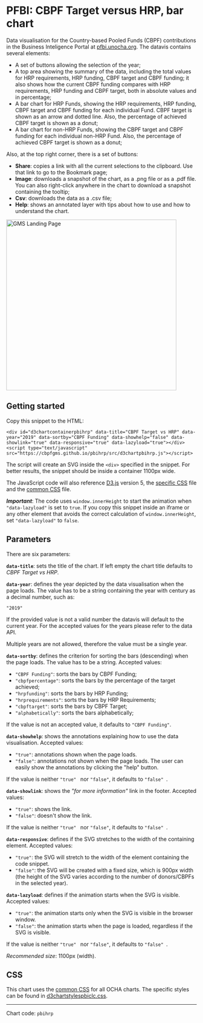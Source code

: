 # PFBI: CBPF Target versus HRP, bar chart

Data visualisation for the Country-based Pooled Funds (CBPF) contributions in the Business Inteligence Portal at [pfbi.unocha.org](https://pfbi.unocha.org/cbpfvshrp). The datavis contains several elements:

- A set of buttons allowing the selection of the year;
- A top area showing the summary of the data, including the total values for HRP requirements, HRP funding, CBPF target and CBPF funding; it also shows how the current CBPF funding compares with HRP requirements, HRP funding and CBPF target, both in absolute values and in percentage;
- A bar chart for HRP Funds, showing the HRP requirements, HRP funding, CBPF target and CBPF funding for each individual Fund. CBPF target is shown as an arrow and dotted line. Also, the percentage of achieved CBPF target is shown as a donut;
- A bar chart for non-HRP Funds, showing the CBPF target and CBPF funding for each individual non-HRP Fund. Also, the percentage of achieved CBPF target is shown as a donut;

Also, at the top right corner, there is a set of buttons:

- **Share**: copies a link with all the current selections to the clipboard. Use that link to go to the Bookmark page;
- **Image**: downloads a snapshot of the chart, as a .png file or as a .pdf file. You can also right-click anywhere in the chart to download a snapshot containing the tooltip;
- **Csv**: downloads the data as a .csv file;
- **Help**: shows an annotated layer with tips about how to use and how to understand the chart.

<img alt="GMS Landing Page" src="https://cbpfgms.github.io/img/thumbnails/pbihrp.png" width="450">

## Getting started

Copy this snippet to the HTML:

```<div id="d3chartcontainerpbihrp" data-title="CBPF Target vs HRP" data-year="2019" data-sortby="CBPF Funding" data-showhelp="false" data-showlink="true" data-responsive="true" data-lazyload="true"></div><script type="text/javascript" src="https://cbpfgms.github.io/pbihrp/src/d3chartpbihrp.js"></script>```

The script will create an SVG inside the `<div>` specified in the snippet. For better results, the snippet should be inside a container 1100px wide.

The JavaScript code will also reference [D3.js](https://d3js.org) version 5, the [specific CSS](https://github.com/CBPFGMS/cbpfgms.github.io/raw/master/css/d3chartstylespbihrp.css) file and the [common CSS](https://github.com/CBPFGMS/cbpfgms.github.io/raw/master/css/d3chartstyles.css) file.

***Important***: The code uses `window.innerHeight` to start the animation when `"data-lazyload"` is set to `true`. If you copy this snippet inside an iframe or any other element that avoids the correct calculation of `window.innerHeight`, set `"data-lazyload"` to `false`.

## Parameters

There are six parameters:

**`data-title`**: sets the title of the chart. If left empty the chart title defaults to *CBPF Target vs HRP*.

**`data-year`**: defines the year depicted by the data visualisation when the page loads. The value has to be a string containing the year with century as a decimal number, such as:

 `"2019"`

If the provided value is not a valid number the datavis will default to the current year. For the accepted values for the years please refer to the data API.

Multiple years are not allowed, therefore the value must be a single year.

**`data-sortby`**: defines the criterion for sorting the bars (descending) when the page loads. The value has to be a string. Accepted values:

- `"CBPF Funding"`: sorts the bars by CBPF Funding;
- `"cbpfpercentage"`: sorts the bars by the percentage of the target achieved;
- `"hrpfunding"`: sorts the bars by HRP Funding;
- `"hrprequirements"`: sorts the bars by HRP Requirements;
- `"cbpftarget"`: sorts the bars by CBPF Target;
- `"alphabetically"`: sorts the bars alphabetically;

If the value is not an accepted value, it defaults to `"CBPF Funding"`.

**`data-showhelp`**: shows the annotations explaining how to use the data visualisation. Accepted values:

- `"true"`: annotations shown when the page loads.
- `"false"`: annotations not shown when the page loads. The user can easily show the annotations by clicking the "help" button.

If the value is neither `"true" ` nor `"false"`, it defaults to `"false" `.

**`data-showlink`**: shows the *"for more information"* link in the footer. Accepted values:

- `"true"`: shows the link.
- `"false"`: doesn't show the link.

If the value is neither `"true" ` nor `"false"`, it defaults to `"false" `.

**`data-responsive`**: defines if the SVG stretches to the width of the containing element. Accepted values:

- `"true"`: the SVG will stretch to the width of the element containing the code snippet.
- `"false"`: the SVG will be created with a fixed size, which is 900px width (the height of the SVG varies according to the number of donors/CBPFs in the selected year).

**`data-lazyload`**: defines if the animation starts when the SVG is visible. Accepted values:

- `"true"`: the animation starts only when the SVG is visible in the browser window.
- `"false"`: the animation starts when the page is loaded, regardless if the SVG is visible.

If the value is neither `"true" ` nor `"false"`, it defaults to `"false" `.

*Recommended size*: 1100px (width).


## CSS

This chart uses the [common CSS](https://github.com/CBPFGMS/cbpfgms.github.io/raw/master/css/) for all OCHA charts. The specific styles can be found in [d3chartstylespbiclc.css](https://github.com/CBPFGMS/cbpfgms.github.io/blob/master/css/d3chartstylespbihrp.css).

---
Chart code: `pbihrp`
